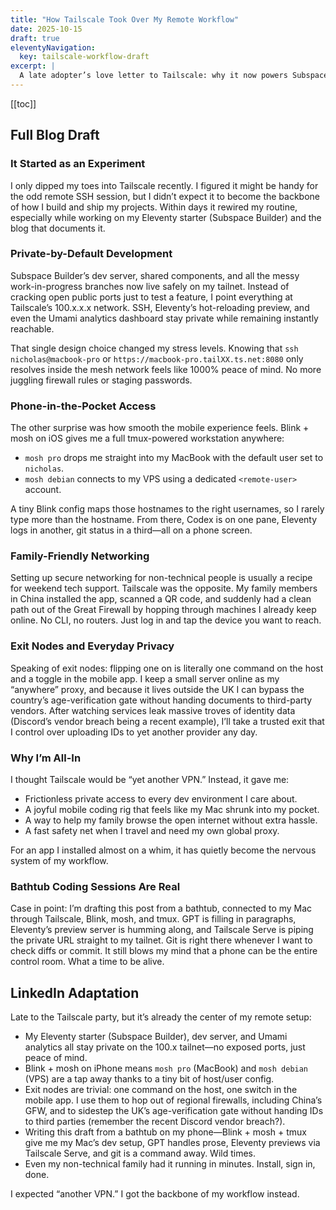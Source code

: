 ```yaml
---
title: "How Tailscale Took Over My Remote Workflow"
date: 2025-10-15
draft: true
eleventyNavigation:
  key: tailscale-workflow-draft
excerpt: |
  A late adopter’s love letter to Tailscale: why it now powers Subspace Builder development, private analytics, and even my family’s everyday browsing.
---
```


[[toc]]

## Full Blog Draft

### It Started as an Experiment

I only dipped my toes into Tailscale recently. I figured it might be handy for the odd remote SSH session, but I didn’t expect it to become the backbone of how I build and ship my projects. Within days it rewired my routine, especially while working on my Eleventy starter (Subspace Builder) and the blog that documents it.

### Private-by-Default Development

Subspace Builder’s dev server, shared components, and all the messy work-in-progress branches now live safely on my tailnet. Instead of cracking open public ports just to test a feature, I point everything at Tailscale’s 100.x.x.x network. SSH, Eleventy’s hot-reloading preview, and even the Umami analytics dashboard stay private while remaining instantly reachable.

That single design choice changed my stress levels. Knowing that `ssh nicholas@macbook-pro` or `https://macbook-pro.tailXX.ts.net:8080` only resolves inside the mesh network feels like 1000% peace of mind. No more juggling firewall rules or staging passwords.

### Phone-in-the-Pocket Access

The other surprise was how smooth the mobile experience feels. Blink + mosh on iOS gives me a full tmux-powered workstation anywhere:

- `mosh pro` drops me straight into my MacBook with the default user set to `nicholas`.
- `mosh debian` connects to my VPS using a dedicated `<remote-user>` account.

A tiny Blink config maps those hostnames to the right usernames, so I rarely type more than the hostname. From there, Codex is on one pane, Eleventy logs in another, git status in a third—all on a phone screen.

### Family-Friendly Networking

Setting up secure networking for non-technical people is usually a recipe for weekend tech support. Tailscale was the opposite. My family members in China installed the app, scanned a QR code, and suddenly had a clean path out of the Great Firewall by hopping through machines I already keep online. No CLI, no routers. Just log in and tap the device you want to reach.

### Exit Nodes and Everyday Privacy

Speaking of exit nodes: flipping one on is literally one command on the host and a toggle in the mobile app. I keep a small server online as my “anywhere” proxy, and because it lives outside the UK I can bypass the country’s age-verification gate without handing documents to third-party vendors. After watching services leak massive troves of identity data (Discord’s vendor breach being a recent example), I’ll take a trusted exit that I control over uploading IDs to yet another provider any day.

### Why I’m All-In

I thought Tailscale would be “yet another VPN.” Instead, it gave me:

- Frictionless private access to every dev environment I care about.
- A joyful mobile coding rig that feels like my Mac shrunk into my pocket.
- A way to help my family browse the open internet without extra hassle.
- A fast safety net when I travel and need my own global proxy.

For an app I installed almost on a whim, it has quietly become the nervous system of my workflow.

### Bathtub Coding Sessions Are Real

Case in point: I’m drafting this post from a bathtub, connected to my Mac through Tailscale, Blink, mosh, and tmux. GPT is filling in paragraphs, Eleventy’s preview server is humming along, and Tailscale Serve is piping the private URL straight to my tailnet. Git is right there whenever I want to check diffs or commit. It still blows my mind that a phone can be the entire control room. What a time to be alive.

## LinkedIn Adaptation

Late to the Tailscale party, but it’s already the center of my remote setup:

- My Eleventy starter (Subspace Builder), dev server, and Umami analytics all stay private on the 100.x tailnet—no exposed ports, just peace of mind.
- Blink + mosh on iPhone means `mosh pro` (MacBook) and `mosh debian` (VPS) are a tap away thanks to a tiny bit of host/user config.
- Exit nodes are trivial: one command on the host, one switch in the mobile app. I use them to hop out of regional firewalls, including China’s GFW, and to sidestep the UK’s age-verification gate without handing IDs to third parties (remember the recent Discord vendor breach?).
- Writing this draft from a bathtub on my phone—Blink + mosh + tmux give me my Mac’s dev setup, GPT handles prose, Eleventy previews via Tailscale Serve, and git is a command away. Wild times.
- Even my non-technical family had it running in minutes. Install, sign in, done.

I expected “another VPN.” I got the backbone of my workflow instead.
